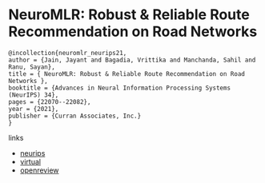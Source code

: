 #  NeuroMLR: Robust & Reliable Route Recommendation on Road Networks 

```
@incollection{neuromlr_neurips21,
author = {Jain, Jayant and Bagadia, Vrittika and Manchanda, Sahil and Ranu, Sayan},
title = { NeuroMLR: Robust & Reliable Route Recommendation on Road Networks },
booktitle = {Advances in Neural Information Processing Systems (NeurIPS) 34},
pages = {22070--22082},
year = {2021},
publisher = {Curran Associates, Inc.}
}
```

links
- [neurips](https://papers.nips.cc//paper/2021/hash/b922ede9c9eb9eabec1c1fecbdecb45d-Abstract.html)
- [virtual](https://neurips.cc/virtual/2021/poster/26807)
- [openreview](https://openreview.net/forum?id=Sl0WX9H6ZJg)
